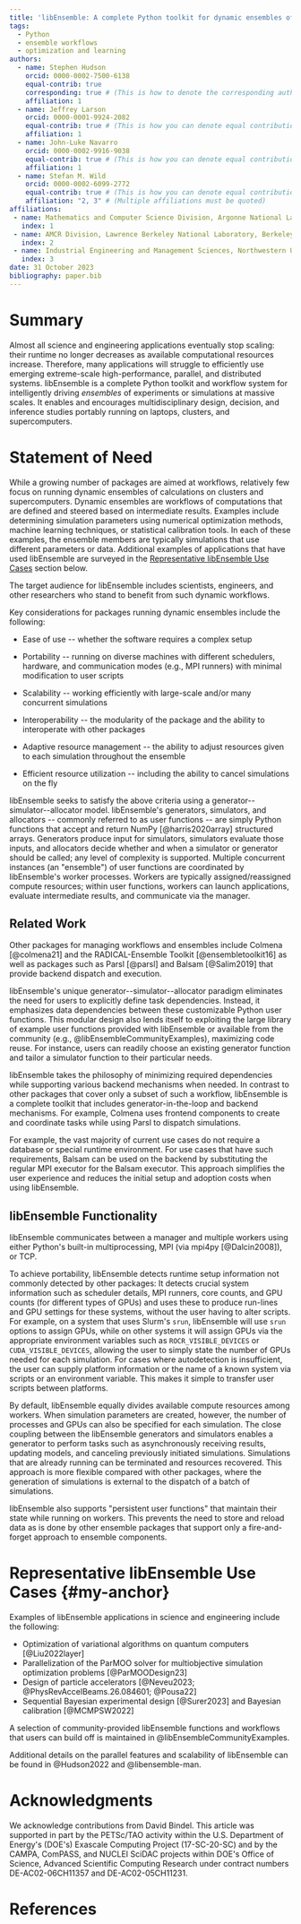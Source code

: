 ```yaml
---
title: 'libEnsemble: A complete Python toolkit for dynamic ensembles of calculations'
tags:
  - Python
  - ensemble workflows
  - optimization and learning
authors:
  - name: Stephen Hudson
    orcid: 0000-0002-7500-6138
    equal-contrib: true
    corresponding: true # (This is how to denote the corresponding author)
    affiliation: 1
  - name: Jeffrey Larson
    orcid: 0000-0001-9924-2082
    equal-contrib: true # (This is how you can denote equal contributions between multiple authors)
    affiliation: 1
  - name: John-Luke Navarro
    orcid: 0000-0002-9916-9038
    equal-contrib: true # (This is how you can denote equal contributions between multiple authors)
    affiliation: 1
  - name: Stefan M. Wild
    orcid: 0000-0002-6099-2772
    equal-contrib: true # (This is how you can denote equal contributions between multiple authors)
    affiliation: "2, 3" # (Multiple affiliations must be quoted)
affiliations:
 - name: Mathematics and Computer Science Division, Argonne National Laboratory, Lemont, IL, USA
   index: 1
 - name: AMCR Division, Lawrence Berkeley National Laboratory, Berkeley, CA, USA
   index: 2
 - name: Industrial Engineering and Management Sciences, Northwestern University, Evanston, IL, USA
   index: 3
date: 31 October 2023
bibliography: paper.bib
---
```


# Summary

Almost all science and engineering applications eventually stop scaling: their runtime no
longer decreases as available computational resources increase.
Therefore, many applications will struggle to efficiently use emerging
extreme-scale high-performance, parallel, and distributed systems.
libEnsemble is a complete Python toolkit and workflow system for intelligently driving
*ensembles* of experiments or simulations at massive scales.
It enables and encourages multidisciplinary design, decision, and inference
studies portably running on laptops, clusters, and supercomputers.

# Statement of Need

While a growing number of packages are aimed at workflows, relatively few
focus on running dynamic ensembles of calculations on clusters and supercomputers.
Dynamic ensembles are workflows of computations that are defined and steered
based on intermediate results.
Examples include determining simulation parameters using numerical optimization
methods, machine learning techniques, or statistical calibration tools. In each of
these examples, the ensemble members are typically simulations that use different
parameters or data. Additional examples of applications that have used libEnsemble are
surveyed in the [Representative libEnsemble Use Cases](#my-anchor) section below.

The target audience for libEnsemble includes scientists, engineers, and other researchers
who stand to benefit from such dynamic workflows.

Key considerations for packages running dynamic ensembles include the following:

- Ease of use -- whether the software requires a complex setup

- Portability -- running on diverse machines with different schedulers, hardware, and communication modes (e.g., MPI runners) with minimal modification to user scripts

- Scalability -- working efficiently with large-scale and/or many concurrent simulations

- Interoperability -- the modularity of the package and the ability to interoperate with other packages

- Adaptive resource management -- the ability to adjust resources given to each simulation throughout the ensemble

- Efficient resource utilization -- including the ability to cancel simulations on the fly

libEnsemble seeks to satisfy the above criteria using a generator--simulator--allocator
model. libEnsemble's generators, simulators, and allocators -- commonly referred to as
user functions -- are simply Python
functions that accept and return NumPy [@harris2020array] structured arrays. Generators produce input for
simulators, simulators evaluate those inputs, and allocators decide whether and when
a simulator or generator should be called; any level of complexity is supported.
Multiple concurrent instances (an "ensemble") of user functions are coordinated by libEnsemble's
worker processes. Workers are typically assigned/reassigned compute resources; within
user functions, workers can launch applications, evaluate intermediate results,
and communicate via the manager.

## Related Work

Other packages for managing workflows and ensembles include Colmena [@colmena21] and the
RADICAL-Ensemble Toolkit [@ensembletoolkit16] as well as packages such as Parsl
[@parsl] and Balsam [@Salim2019] that provide backend dispatch and execution.

libEnsemble's unique generator--simulator--allocator
paradigm eliminates the need for users to explicitly define task dependencies.
Instead, it emphasizes data dependencies between these customizable Python user
functions. This modular design also lends itself to exploiting the large
library of example user functions provided with libEnsemble or
available from the community (e.g., @libEnsembleCommunityExamples),
maximizing code reuse. For instance, users can
readily choose an existing generator function and tailor a simulator function
to their particular needs.

libEnsemble takes the philosophy of minimizing required dependencies while
supporting various backend mechanisms when needed.
In contrast to other packages that cover only a
subset of such a workflow,
libEnsemble is a complete toolkit that includes generator-in-the-loop and
backend mechanisms.
For example, Colmena uses frontend components to create and
coordinate tasks while using Parsl to dispatch simulations.

For example, the vast majority of current use cases do not require a database or
special runtime environment. For use cases that have such requirements, Balsam
can be used on the backend by
substituting the regular MPI executor for the Balsam executor. This approach
simplifies the user experience and reduces the initial setup and adoption costs
when using libEnsemble.

## libEnsemble Functionality

libEnsemble communicates between a manager and multiple workers using either
Python's built-in multiprocessing, MPI (via mpi4py [@Dalcin2008]), or TCP.

To achieve portability, libEnsemble detects runtime setup information not
commonly detected by other packages:
It detects crucial system information such as scheduler details, MPI
runners, core counts, and GPU counts (for different types of GPUs) and uses
these to produce run-lines and GPU settings for these systems, without the user
having to alter scripts. For example, on a system that uses Slurm's `srun`, libEnsemble
will use `srun` options to assign GPUs, while on other systems it will assign
GPUs via the appropriate environment variables such as `ROCR_VISIBLE_DEVICES`
or `CUDA_VISIBLE_DEVICES`,
allowing the user to simply state the number of GPUs needed for each simulation. For
cases where autodetection is insufficient, the user can supply platform
information or the name of a known system via scripts or an environment
variable. This makes it simple to transfer user scripts between platforms.


By default, libEnsemble equally divides available compute resources among workers.
When simulation parameters are created, however, the number of processes and
GPUs can also be specified for each simulation.
The close coupling between the libEnsemble generators and simulators enables a
generator to perform tasks such as asynchronously receiving results, updating
models, and canceling previously initiated simulations. Simulations that are
already running can be terminated and resources recovered. This approach is more
flexible compared with other packages, where the generation of simulations is
external to the dispatch of a batch of simulations.

libEnsemble also supports "persistent user functions" that
maintain their state while running on workers. This prevents the need to
store and reload data
as is done by other ensemble packages that support only a fire-and-forget
approach to ensemble components.

# Representative libEnsemble Use Cases {#my-anchor}

Examples of libEnsemble applications in science and engineering include the following:

- Optimization of variational algorithms on quantum computers [@Liu2022layer]
- Parallelization of the ParMOO solver for multiobjective simulation optimization problems [@ParMOODesign23]
- Design of particle accelerators [@Neveu2023; @PhysRevAccelBeams.26.084601; @Pousa22]
- Sequential Bayesian experimental design [@Surer2023] and Bayesian calibration [@MCMPSW2022]

A selection of community-provided libEnsemble functions and workflows that
users can build off is maintained in @libEnsembleCommunityExamples.

Additional details on the parallel features and scalability of libEnsemble can
be found in @Hudson2022 and @libensemble-man.

# Acknowledgments

We acknowledge contributions from David Bindel.
This article was supported in part by the PETSc/TAO activity within the U.S.
Department of Energy's (DOE's) Exascale Computing Project (17-SC-20-SC) and by
the CAMPA, ComPASS, and NUCLEI SciDAC projects within DOE's Office of Science,
Advanced Scientific Computing Research under contract numbers DE-AC02-06CH11357
and DE-AC02-05CH11231.


# References
